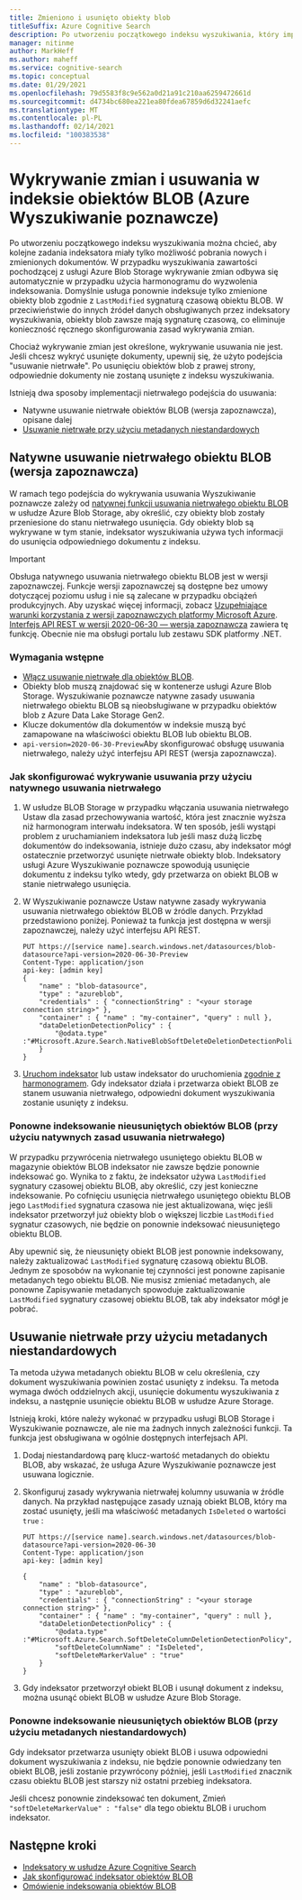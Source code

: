 ```yaml
---
title: Zmieniono i usunięto obiekty blob
titleSuffix: Azure Cognitive Search
description: Po utworzeniu początkowego indeksu wyszukiwania, który importuje z usługi Azure Blob Storage, kolejne indeksowanie może pobrać tylko te obiekty blob, które zostały zmienione lub usunięte. W tym artykule objaśniono szczegółowe informacje.
manager: nitinme
author: MarkHeff
ms.author: maheff
ms.service: cognitive-search
ms.topic: conceptual
ms.date: 01/29/2021
ms.openlocfilehash: 79d5583f8c9e562a0d21a91c210aa6259472661d
ms.sourcegitcommit: d4734bc680ea221ea80fdea67859d6d32241aefc
ms.translationtype: MT
ms.contentlocale: pl-PL
ms.lasthandoff: 02/14/2021
ms.locfileid: "100383538"
---
```

# <a name="change-and-deletion-detection-in-blob-indexing-azure-cognitive-search"></a>Wykrywanie zmian i usuwania w indeksie obiektów BLOB (Azure Wyszukiwanie poznawcze)

Po utworzeniu początkowego indeksu wyszukiwania można chcieć, aby kolejne zadania indeksatora miały tylko możliwość pobrania nowych i zmienionych dokumentów. W przypadku wyszukiwania zawartości pochodzącej z usługi Azure Blob Storage wykrywanie zmian odbywa się automatycznie w przypadku użycia harmonogramu do wyzwolenia indeksowania. Domyślnie usługa ponownie indeksuje tylko zmienione obiekty blob zgodnie z `LastModified` sygnaturą czasową obiektu BLOB. W przeciwieństwie do innych źródeł danych obsługiwanych przez indeksatory wyszukiwania, obiekty blob zawsze mają sygnaturę czasową, co eliminuje konieczność ręcznego skonfigurowania zasad wykrywania zmian.

Chociaż wykrywanie zmian jest określone, wykrywanie usuwania nie jest. Jeśli chcesz wykryć usunięte dokumenty, upewnij się, że użyto podejścia "usuwanie nietrwałe". Po usunięciu obiektów blob z prawej strony, odpowiednie dokumenty nie zostaną usunięte z indeksu wyszukiwania.

Istnieją dwa sposoby implementacji nietrwałego podejścia do usuwania:

+ Natywne usuwanie nietrwałe obiektów BLOB (wersja zapoznawcza), opisane dalej
+ [Usuwanie nietrwałe przy użyciu metadanych niestandardowych](#soft-delete-using-custom-metadata)

## <a name="native-blob-soft-delete-preview"></a>Natywne usuwanie nietrwałego obiektu BLOB (wersja zapoznawcza)

W ramach tego podejścia do wykrywania usuwania Wyszukiwanie poznawcze zależy od [natywnej funkcji usuwania nietrwałego obiektu BLOB](../storage/blobs/soft-delete-blob-overview.md) w usłudze Azure Blob Storage, aby określić, czy obiekty blob zostały przeniesione do stanu nietrwałego usunięcia. Gdy obiekty blob są wykrywane w tym stanie, indeksator wyszukiwania używa tych informacji do usunięcia odpowiedniego dokumentu z indeksu.

> [!IMPORTANT]
> Obsługa natywnego usuwania nietrwałego obiektu BLOB jest w wersji zapoznawczej. Funkcje wersji zapoznawczej są dostępne bez umowy dotyczącej poziomu usług i nie są zalecane w przypadku obciążeń produkcyjnych. Aby uzyskać więcej informacji, zobacz [Uzupełniające warunki korzystania z wersji zapoznawczych platformy Microsoft Azure](https://azure.microsoft.com/support/legal/preview-supplemental-terms/). [Interfejs API REST w wersji 2020-06-30 — wersja zapoznawcza](./search-api-preview.md) zawiera tę funkcję. Obecnie nie ma obsługi portalu lub zestawu SDK platformy .NET.

### <a name="prerequisites"></a>Wymagania wstępne

+ [Włącz usuwanie nietrwałe dla obiektów BLOB](../storage/blobs/soft-delete-blob-enable.md).
+ Obiekty blob muszą znajdować się w kontenerze usługi Azure Blob Storage. Wyszukiwanie poznawcze natywne zasady usuwania nietrwałego obiektu BLOB są nieobsługiwane w przypadku obiektów blob z Azure Data Lake Storage Gen2.
+ Klucze dokumentów dla dokumentów w indeksie muszą być zamapowane na właściwości obiektu BLOB lub obiektu BLOB.
+ `api-version=2020-06-30-Preview`Aby skonfigurować obsługę usuwania nietrwałego, należy użyć interfejsu API REST (wersja zapoznawcza).

### <a name="how-to-configure-deletion-detection-using-native-soft-delete"></a>Jak skonfigurować wykrywanie usuwania przy użyciu natywnego usuwania nietrwałego

1. W usłudze BLOB Storage w przypadku włączania usuwania nietrwałego Ustaw dla zasad przechowywania wartość, która jest znacznie wyższa niż harmonogram interwału indeksatora. W ten sposób, jeśli wystąpi problem z uruchamianiem indeksatora lub jeśli masz dużą liczbę dokumentów do indeksowania, istnieje dużo czasu, aby indeksator mógł ostatecznie przetworzyć usunięte nietrwałe obiekty blob. Indeksatory usługi Azure Wyszukiwanie poznawcze spowodują usunięcie dokumentu z indeksu tylko wtedy, gdy przetwarza on obiekt BLOB w stanie nietrwałego usunięcia.

1. W Wyszukiwanie poznawcze Ustaw natywne zasady wykrywania usuwania nietrwałego obiektów BLOB w źródle danych. Przykład przedstawiono poniżej. Ponieważ ta funkcja jest dostępna w wersji zapoznawczej, należy użyć interfejsu API REST.

    ```http
    PUT https://[service name].search.windows.net/datasources/blob-datasource?api-version=2020-06-30-Preview
    Content-Type: application/json
    api-key: [admin key]
    {
        "name" : "blob-datasource",
        "type" : "azureblob",
        "credentials" : { "connectionString" : "<your storage connection string>" },
        "container" : { "name" : "my-container", "query" : null },
        "dataDeletionDetectionPolicy" : {
            "@odata.type" :"#Microsoft.Azure.Search.NativeBlobSoftDeleteDeletionDetectionPolicy"
        }
    }
    ```

1. [Uruchom indeksator](/rest/api/searchservice/run-indexer) lub ustaw indeksator do uruchomienia [zgodnie z harmonogramem](search-howto-schedule-indexers.md). Gdy indeksator działa i przetwarza obiekt BLOB ze stanem usuwania nietrwałego, odpowiedni dokument wyszukiwania zostanie usunięty z indeksu.

### <a name="reindexing-undeleted-blobs-using-native-soft-delete-policies"></a>Ponowne indeksowanie nieusuniętych obiektów BLOB (przy użyciu natywnych zasad usuwania nietrwałego)

W przypadku przywrócenia nietrwałego usuniętego obiektu BLOB w magazynie obiektów BLOB indeksator nie zawsze będzie ponownie indeksować go. Wynika to z faktu, że indeksator używa `LastModified` sygnatury czasowej obiektu BLOB, aby określić, czy jest konieczne indeksowanie. Po cofnięciu usunięcia nietrwałego usuniętego obiektu BLOB jego `LastModified` sygnatura czasowa nie jest aktualizowana, więc jeśli indeksator przetworzył już obiekty blob o większej liczbie `LastModified` sygnatur czasowych, nie będzie on ponownie indeksować nieusuniętego obiektu BLOB. 

Aby upewnić się, że nieusunięty obiekt BLOB jest ponownie indeksowany, należy zaktualizować `LastModified` sygnaturę czasową obiektu BLOB. Jednym ze sposobów na wykonanie tej czynności jest ponowne zapisanie metadanych tego obiektu BLOB. Nie musisz zmieniać metadanych, ale ponowne Zapisywanie metadanych spowoduje zaktualizowanie `LastModified` sygnatury czasowej obiektu BLOB, tak aby indeksator mógł je pobrać.

## <a name="soft-delete-using-custom-metadata"></a>Usuwanie nietrwałe przy użyciu metadanych niestandardowych

Ta metoda używa metadanych obiektu BLOB w celu określenia, czy dokument wyszukiwania powinien zostać usunięty z indeksu. Ta metoda wymaga dwóch oddzielnych akcji, usunięcie dokumentu wyszukiwania z indeksu, a następnie usunięcie obiektu BLOB w usłudze Azure Storage.

Istnieją kroki, które należy wykonać w przypadku usługi BLOB Storage i Wyszukiwanie poznawcze, ale nie ma żadnych innych zależności funkcji. Ta funkcja jest obsługiwana w ogólnie dostępnych interfejsach API.

1. Dodaj niestandardową parę klucz-wartość metadanych do obiektu BLOB, aby wskazać, że usługa Azure Wyszukiwanie poznawcze jest usuwana logicznie.

1. Skonfiguruj zasady wykrywania nietrwałej kolumny usuwania w źródle danych. Na przykład następujące zasady uznają obiekt BLOB, który ma zostać usunięty, jeśli ma właściwość metadanych `IsDeleted` o wartości `true` :

    ```http
    PUT https://[service name].search.windows.net/datasources/blob-datasource?api-version=2020-06-30
    Content-Type: application/json
    api-key: [admin key]

    {
        "name" : "blob-datasource",
        "type" : "azureblob",
        "credentials" : { "connectionString" : "<your storage connection string>" },
        "container" : { "name" : "my-container", "query" : null },
        "dataDeletionDetectionPolicy" : {
            "@odata.type" :"#Microsoft.Azure.Search.SoftDeleteColumnDeletionDetectionPolicy",
            "softDeleteColumnName" : "IsDeleted",
            "softDeleteMarkerValue" : "true"
        }
    }
    ```

1. Gdy indeksator przetworzył obiekt BLOB i usunął dokument z indeksu, można usunąć obiekt BLOB w usłudze Azure Blob Storage.

### <a name="reindexing-undeleted-blobs-using-custom-metadata"></a>Ponowne indeksowanie nieusuniętych obiektów BLOB (przy użyciu metadanych niestandardowych)

Gdy indeksator przetwarza usunięty obiekt BLOB i usuwa odpowiedni dokument wyszukiwania z indeksu, nie będzie ponownie odwiedzany ten obiekt BLOB, jeśli zostanie przywrócony później, jeśli `LastModified` znacznik czasu obiektu BLOB jest starszy niż ostatni przebieg indeksatora.

Jeśli chcesz ponownie zindeksować ten dokument, Zmień `"softDeleteMarkerValue" : "false"` dla tego obiektu BLOB i uruchom indeksator.

## <a name="next-steps"></a>Następne kroki

+ [Indeksatory w usłudze Azure Cognitive Search](search-indexer-overview.md)
+ [Jak skonfigurować indeksator obiektów BLOB](search-howto-indexing-azure-blob-storage.md)
+ [Omówienie indeksowania obiektów BLOB](search-blob-storage-integration.md)